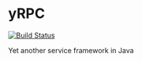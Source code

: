 # yRPC

[![Build Status](https://travis-ci.org/yuanwhy/yrpc.svg?branch=master)](https://travis-ci.org/yuanwhy/yrpc)

Yet another service framework in Java
